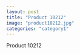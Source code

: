```yaml
---
layout: post
title: "Product 10212"
image: "product10212.jpg"
categories: "category1"
---
```

Product 10212
